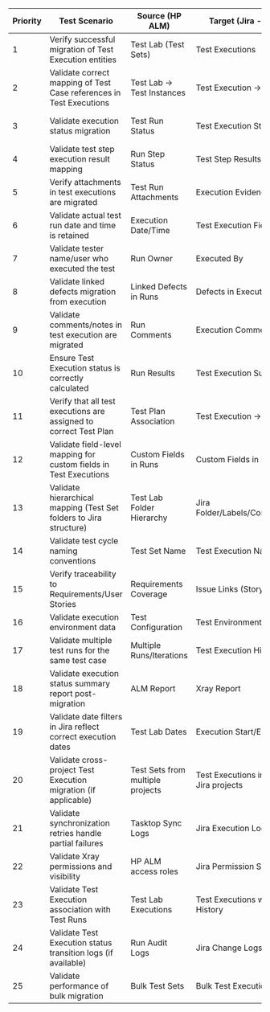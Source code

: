 
 

| Priority | Test Scenario | Source (HP ALM) | Target (Jira - Xray) | Test Objective |
|----------|----------------|------------------|------------------------|-----------------|
| 1 | Verify successful migration of Test Execution entities | Test Lab (Test Sets) | Test Executions | Ensure each Test Set in HP ALM is migrated as a Test Execution in Xray |
| 2 | Validate correct mapping of Test Case references in Test Executions | Test Lab → Test Instances | Test Execution → Tests | Ensure associated test cases are accurately referenced |
| 3 | Validate execution status migration | Test Run Status | Test Execution Status | Verify execution results (Passed/Failed/Blocked/etc.) are preserved |
| 4 | Validate test step execution result mapping | Run Step Status | Test Step Results | Ensure each test step’s result and status are correctly mapped |
| 5 | Verify attachments in test executions are migrated | Test Run Attachments | Execution Evidence | Confirm all files (e.g., logs, screenshots) are transferred correctly |
| 6 | Validate actual test run date and time is retained | Execution Date/Time | Test Execution Fields | Ensure test run timestamps match |
| 7 | Validate tester name/user who executed the test | Run Owner | Executed By | Maintain test run ownership |
| 8 | Validate linked defects migration from execution | Linked Defects in Runs | Defects in Execution | Verify defect links are preserved |
| 9 | Validate comments/notes in test execution are migrated | Run Comments | Execution Comments | Check that tester notes and comments are moved properly |
| 10 | Ensure Test Execution status is correctly calculated | Run Results | Test Execution Summary | Validate summary result logic in Xray |
| 11 | Verify that all test executions are assigned to correct Test Plan | Test Plan Association | Test Execution → Test Plan | Confirm association with test planning context |
| 12 | Validate field-level mapping for custom fields in Test Executions | Custom Fields in Runs | Custom Fields in Execution | Ensure all custom metadata is correctly migrated |
| 13 | Validate hierarchical mapping (Test Set folders to Jira structure) | Test Lab Folder Hierarchy | Jira Folder/Labels/Components | Preserve organization of test executions |
| 14 | Validate test cycle naming conventions | Test Set Name | Test Execution Name | Ensure consistent naming practices |
| 15 | Verify traceability to Requirements/User Stories | Requirements Coverage | Issue Links (Story/Epic) | Confirm that traceability is intact |
| 16 | Validate execution environment data | Test Configuration | Test Environment Field | Migrate test environment info like OS, browser |
| 17 | Validate multiple test runs for the same test case | Multiple Runs/Iterations | Test Execution History | Ensure each iteration is preserved in audit |
| 18 | Validate execution status summary report post-migration | ALM Report | Xray Report | Confirm reporting consistency pre/post migration |
| 19 | Validate date filters in Jira reflect correct execution dates | Test Lab Dates | Execution Start/End Date | Enable accurate filtering |
| 20 | Validate cross-project Test Execution migration (if applicable) | Test Sets from multiple projects | Test Executions in correct Jira projects | Ensure project integrity |
| 21 | Validate synchronization retries handle partial failures | Tasktop Sync Logs | Jira Execution Logs | Confirm that retries do not duplicate or miss data |
| 22 | Validate Xray permissions and visibility | HP ALM access roles | Jira Permission Schemes | Ensure users see the correct test data |
| 23 | Validate Test Execution association with Test Runs | Test Lab Executions | Test Executions with Run History | Confirm test results can be reviewed |
| 24 | Validate Test Execution status transition logs (if available) | Run Audit Logs | Jira Change Logs | Verify auditability of status changes |
| 25 | Validate performance of bulk migration | Bulk Test Sets | Bulk Test Executions | Ensure migration process is performant and stable |

 
